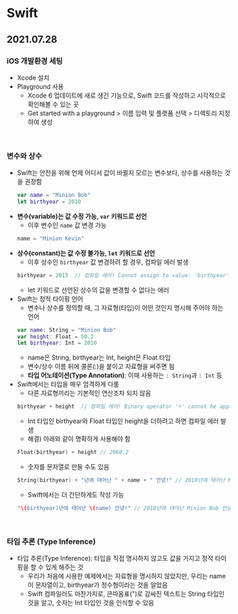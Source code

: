 # Swift

## 2021.07.28

### iOS 개발환경 세팅
- Xcode 설치
- Playground 사용
  - Xcode 6 업데이트에 새로 생긴 기능으로, Swift 코드를 작성하고 시각적으로 확인해볼 수 있는 곳
  - Get started with a playground > 이름 입력 및 플랫폼 선택 > 디렉토리 지정하여 생성

<br>

### 변수와 상수
- Swift는 안전을 위해 언제 어디서 값이 바뀔지 모르는 변수보다, 상수를 사용하는 것을 권장함
  ```swift
  var name = "Minion Bob"
  let birthyear = 2010
  ```
- **변수(variable)는 값 수정 가능, `var` 키워드로 선언**
  - 이후 변수인 `name` 값 변경 가능
  ```swift
  name = "Minion Kevin"
  ``` 
- **상수(constant)는 값 수정 불가능, `let` 키워드로 선언**
  - 이후 상수인 `birthyear` 값 변경하려 할 경우, 컴파일 에러 발생
  ```swift
  birthyear = 2015  // 컴파일 에러! Cannot assign to value: 'birthyear' is a 'let' constant
  ```
  - let 키워드로 선언된 상수의 값을 변경할 수 없다는 에러
- Swift는 정적 타이핑 언어
  - 변수나 상수를 정의할 때, 그 자료형(타입)이 어떤 것인지 명시해 주어야 하는 언어
  ```swift
  var name: String = "Minion Bob"
  var height: Float = 50.2
  let birthyear: Int = 2010
  ```
  - name은 String, birthyear는 Int, height은 Float 타입
  - 변수/상수 이름 뒤에 콜론(:)을 붙이고 자료형을 써주면 됨
  - **타입 어노테이션(Type Annotation)**: 이때 사용하는 `: String`과 `: Int` 등
- Swift에서는 타입을 매우 엄격하게 다룸
  - 다른 자료형끼리는 기본적인 연산조차 되지 않음
  ```swift
  birthyear + height  // 컴파일 에러! Binary operator '+' cannot be applied to operands of type 'Int' and 'Float'
  ```
  - Int 타입인 birthyear와 Float 타입인 height을 더하려고 하면
컴파일 에러 발생
  - 해결) 아래와 같이 명확하게 사용해야 함
  ```swift
  Float(birthyear) + height // 2060.2
  ```
  - 숫자를 문자열로 만들 수도 있음
  ```swift
  String(birthyear) + "년에 태어난 " + name + " 안녕!" // 2010년에 태어난 Minion Bob 안녕!
  ```
  - Swift에서는 더 간단하게도 작성 가능
  ```swift
  "\(birthyear)년에 태어난 \(name) 안녕!" // 2010년에 태어난 Minion Bob 안녕!
  ```

<br>

### 타입 추론 (Type Inference)
- 타입 추론(Type Inference): 타입을 직접 명시하지 않고도 값을 가지고 정적 타이핑을 할 수 있게 해주는 것
  - 우리가 처음에 사용한 예제에서는 자료형을 명시하지 않았지만, 우리는 name이 문자열이고, birthyear가 정수형이라는 것을 알았음
  - Swift 컴파일러도 마찬가지로, 큰따옴표(")로 감싸진 텍스트는 String 타입인 것을 알고, 숫자는 Int 타입인 것을 인식할 수 있음
